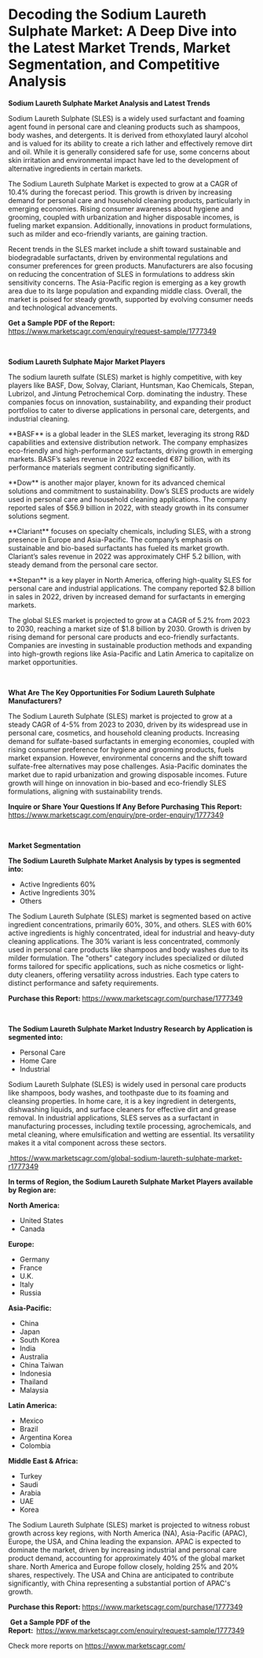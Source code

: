 <p><h1>Decoding the Sodium Laureth Sulphate Market: A Deep Dive into the Latest Market Trends, Market Segmentation, and Competitive Analysis</h1></p><p><strong>Sodium Laureth Sulphate Market Analysis and Latest Trends</strong></p>
<p><p>Sodium Laureth Sulphate (SLES) is a widely used surfactant and foaming agent found in personal care and cleaning products such as shampoos, body washes, and detergents. It is derived from ethoxylated lauryl alcohol and is valued for its ability to create a rich lather and effectively remove dirt and oil. While it is generally considered safe for use, some concerns about skin irritation and environmental impact have led to the development of alternative ingredients in certain markets.</p><p>The Sodium Laureth Sulphate Market is expected to grow at a CAGR of 10.4% during the forecast period. This growth is driven by increasing demand for personal care and household cleaning products, particularly in emerging economies. Rising consumer awareness about hygiene and grooming, coupled with urbanization and higher disposable incomes, is fueling market expansion. Additionally, innovations in product formulations, such as milder and eco-friendly variants, are gaining traction.</p><p>Recent trends in the SLES market include a shift toward sustainable and biodegradable surfactants, driven by environmental regulations and consumer preferences for green products. Manufacturers are also focusing on reducing the concentration of SLES in formulations to address skin sensitivity concerns. The Asia-Pacific region is emerging as a key growth area due to its large population and expanding middle class. Overall, the market is poised for steady growth, supported by evolving consumer needs and technological advancements.</p></p>
<p><strong>Get a Sample PDF of the Report:&nbsp;</strong> <a href="https://www.marketscagr.com/enquiry/request-sample/1777349?utm_campaign=1905&utm_medium=2&utm_source=Github&utm_content=ia&utm_term=26012025&utm_id=sodium-laureth-sulphate">https://www.marketscagr.com/enquiry/request-sample/1777349</a></p>
<p>&nbsp;</p>
<p><strong>Sodium Laureth Sulphate Major Market Players</strong></p>
<p><p>The sodium laureth sulfate (SLES) market is highly competitive, with key players like BASF, Dow, Solvay, Clariant, Huntsman, Kao Chemicals, Stepan, Lubrizol, and Jintung Petrochemical Corp. dominating the industry. These companies focus on innovation, sustainability, and expanding their product portfolios to cater to diverse applications in personal care, detergents, and industrial cleaning.</p><p>**BASF** is a global leader in the SLES market, leveraging its strong R&D capabilities and extensive distribution network. The company emphasizes eco-friendly and high-performance surfactants, driving growth in emerging markets. BASF’s sales revenue in 2022 exceeded €87 billion, with its performance materials segment contributing significantly.</p><p>**Dow** is another major player, known for its advanced chemical solutions and commitment to sustainability. Dow’s SLES products are widely used in personal care and household cleaning applications. The company reported sales of $56.9 billion in 2022, with steady growth in its consumer solutions segment.</p><p>**Clariant** focuses on specialty chemicals, including SLES, with a strong presence in Europe and Asia-Pacific. The company’s emphasis on sustainable and bio-based surfactants has fueled its market growth. Clariant’s sales revenue in 2022 was approximately CHF 5.2 billion, with steady demand from the personal care sector.</p><p>**Stepan** is a key player in North America, offering high-quality SLES for personal care and industrial applications. The company reported $2.8 billion in sales in 2022, driven by increased demand for surfactants in emerging markets.</p><p>The global SLES market is projected to grow at a CAGR of 5.2% from 2023 to 2030, reaching a market size of $1.8 billion by 2030. Growth is driven by rising demand for personal care products and eco-friendly surfactants. Companies are investing in sustainable production methods and expanding into high-growth regions like Asia-Pacific and Latin America to capitalize on market opportunities.</p></p>
<p>&nbsp;</p>
<p><strong>What Are The Key Opportunities For Sodium Laureth Sulphate Manufacturers?</strong></p>
<p><p>The Sodium Laureth Sulphate (SLES) market is projected to grow at a steady CAGR of 4-5% from 2023 to 2030, driven by its widespread use in personal care, cosmetics, and household cleaning products. Increasing demand for sulfate-based surfactants in emerging economies, coupled with rising consumer preference for hygiene and grooming products, fuels market expansion. However, environmental concerns and the shift toward sulfate-free alternatives may pose challenges. Asia-Pacific dominates the market due to rapid urbanization and growing disposable incomes. Future growth will hinge on innovation in bio-based and eco-friendly SLES formulations, aligning with sustainability trends.</p></p>
<p><strong>Inquire or Share Your Questions If Any Before Purchasing This Report:</strong> <a href="https://www.marketscagr.com/enquiry/pre-order-enquiry/1777349?utm_campaign=1905&utm_medium=2&utm_source=Github&utm_content=ia&utm_term=26012025&utm_id=sodium-laureth-sulphate">https://www.marketscagr.com/enquiry/pre-order-enquiry/1777349</a></p>
<p>&nbsp;</p>
<p><strong>Market Segmentation</strong></p>
<p><strong>The Sodium Laureth Sulphate Market Analysis by types is segmented into:</strong></p>
<p><ul><li>Active Ingredients 60%</li><li>Active Ingredients 30%</li><li>Others</li></ul></p>
<p><p>The Sodium Laureth Sulphate (SLES) market is segmented based on active ingredient concentrations, primarily 60%, 30%, and others. SLES with 60% active ingredients is highly concentrated, ideal for industrial and heavy-duty cleaning applications. The 30% variant is less concentrated, commonly used in personal care products like shampoos and body washes due to its milder formulation. The "others" category includes specialized or diluted forms tailored for specific applications, such as niche cosmetics or light-duty cleaners, offering versatility across industries. Each type caters to distinct performance and safety requirements.</p></p>
<p><strong>Purchase this Report:&nbsp;</strong><a href="https://www.marketscagr.com/purchase/1777349?utm_campaign=1905&utm_medium=2&utm_source=Github&utm_content=ia&utm_term=26012025&utm_id=sodium-laureth-sulphate">https://www.marketscagr.com/purchase/1777349</a></p>
<p>&nbsp;</p>
<p><strong>The Sodium Laureth Sulphate Market Industry Research by Application is segmented into:</strong></p>
<p><ul><li>Personal Care</li><li>Home Care</li><li>Industrial</li></ul></p>
<p><p>Sodium Laureth Sulphate (SLES) is widely used in personal care products like shampoos, body washes, and toothpaste due to its foaming and cleansing properties. In home care, it is a key ingredient in detergents, dishwashing liquids, and surface cleaners for effective dirt and grease removal. In industrial applications, SLES serves as a surfactant in manufacturing processes, including textile processing, agrochemicals, and metal cleaning, where emulsification and wetting are essential. Its versatility makes it a vital component across these sectors.</p></p>
<p><a href="https://www.marketscagr.com/global-sodium-laureth-sulphate-market-r1777349?utm_campaign=1905&utm_medium=2&utm_source=Github&utm_content=ia&utm_term=26012025&utm_id=sodium-laureth-sulphate">&nbsp;https://www.marketscagr.com/global-sodium-laureth-sulphate-market-r1777349</a></p>
<p><strong>In terms of Region, the Sodium Laureth Sulphate Market Players available by Region are:</strong></p>
<p>
    <p> <strong> North America: </strong>
        <ul>
            <li>United States</li>
            <li>Canada</li>
        </ul>
        </p> 
    <p> <strong> Europe: </strong>
        <ul>
            <li>Germany</li>
            <li>France</li>
            <li>U.K.</li>
            <li>Italy</li>
            <li>Russia</li>
        </ul>
        </p> 
    <p> <strong> Asia-Pacific: </strong>
        <ul>
            <li>China</li>
            <li>Japan</li>
            <li>South Korea</li>
            <li>India</li>
            <li>Australia</li>
            <li>China Taiwan</li>
            <li>Indonesia</li>
            <li>Thailand</li>
            <li>Malaysia</li>
        </ul>
        </p> 
    <p> <strong> Latin America: </strong>
        <ul>
            <li>Mexico</li>
            <li>Brazil</li>
            <li>Argentina Korea</li>
            <li>Colombia</li>
        </ul>
        </p> 
    <p> <strong> Middle East & Africa: </strong>
        <ul>
            <li>Turkey</li>
            <li>Saudi</li>
            <li>Arabia</li>
            <li>UAE</li>
            <li>Korea</li>
        </ul>
    </p>
    </p>
<p><p>The Sodium Laureth Sulphate (SLES) market is projected to witness robust growth across key regions, with North America (NA), Asia-Pacific (APAC), Europe, the USA, and China leading the expansion. APAC is expected to dominate the market, driven by increasing industrial and personal care product demand, accounting for approximately 40% of the global market share. North America and Europe follow closely, holding 25% and 20% shares, respectively. The USA and China are anticipated to contribute significantly, with China representing a substantial portion of APAC's growth.</p></p>
<p><strong>Purchase this Report: </strong><a href="https://www.marketscagr.com/purchase/1777349?utm_campaign=1905&utm_medium=2&utm_source=Github&utm_content=ia&utm_term=26012025&utm_id=sodium-laureth-sulphate">https://www.marketscagr.com/purchase/1777349</a></p>
<p>&nbsp;<strong>Get a Sample PDF of the Report:&nbsp;&nbsp;</strong><a href="https://www.marketscagr.com/enquiry/request-sample/1777349?utm_campaign=1905&utm_medium=2&utm_source=Github&utm_content=ia&utm_term=26012025&utm_id=sodium-laureth-sulphate">https://www.marketscagr.com/enquiry/request-sample/1777349</a></p>
<p><strong></strong></p>
<p>Check more reports on <a href="https://www.marketscagr.com/?utm_campaign=1905&utm_medium=2&utm_source=Github&utm_content=ia&utm_term=26012025&utm_id=sodium-laureth-sulphate">https://www.marketscagr.com/</a></p>